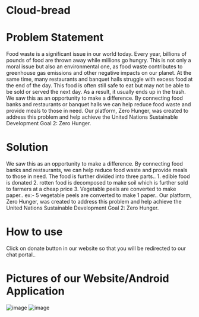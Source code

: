 # Cloud-bread

# Problem Statement

Food waste is a significant issue in our world today. Every year, billions of pounds of food are thrown away while millions go hungry. This is not only a moral issue but also an environmental one, as food waste contributes to greenhouse gas emissions and other negative impacts on our planet. At the same time, many restaurants and banquet halls struggle with excess food at the end of the day. This food is often still safe to eat but may not be able to be sold or served the next day. As a result, it usually ends up in the trash. We saw this as an opportunity to make a difference. By connecting food banks and restaurants or banquet halls we can help reduce food waste and provide meals to those in need. Our platform, Zero Hunger, was created to address this problem and help achieve the United Nations Sustainable Development Goal 2: Zero Hunger.

# Solution

We saw this as an opportunity to make a difference. By connecting food banks and restaurants, we can help reduce food waste and provide meals to those in need. The food is further divided into three parts.. 1. edible food is donated 2. rotten food is decomposed to make soil which is further sold to farmers at a cheap price 3. Vegetable peels are converted to make paper.. ex:- 5 vegetable peels are converted to make 1 paper.. Our platform, Zero Hunger, was created to address this problem and help achieve the United Nations Sustainable Development Goal 2: Zero Hunger.

# How to use 
Click on donate button in our website so that you will be redirected to our chat portal..

# Pictures of our Website/Android Application
![image](https://github.com/parneet-2123/Zero-Hunger/assets/88923965/9ad5c0e2-ae69-4baf-ae68-f9567eb3ee17)
![image](https://github.com/parneet-2123/Zero-Hunger/assets/88923965/67374721-80f6-4f20-8c9d-b0bcd9b97d47)
